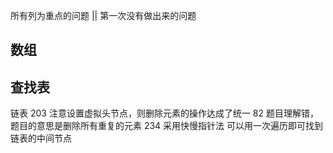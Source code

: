 所有列为重点的问题 || 第一次没有做出来的问题


数组
- 

查找表
-

链表
203 注意设置虚拟头节点，则删除元素的操作达成了统一
82 题目理解错，题目的意思是删除所有重复的元素
234 采用快慢指针法 可以用一次遍历即可找到链表的中间节点